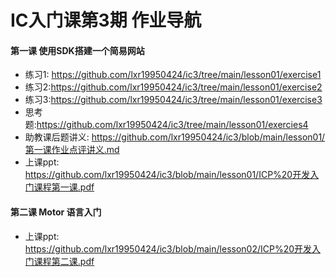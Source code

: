 # IC入门课第3期 作业导航

#### 第一课 使用SDK搭建一个简易网站

- 练习1: https://github.com/lxr19950424/ic3/tree/main/lesson01/exercise1
- 练习2:https://github.com/lxr19950424/ic3/tree/main/lesson01/exercise2
- 练习3:https://github.com/lxr19950424/ic3/tree/main/lesson01/exercise3
- 思考题:https://github.com/lxr19950424/ic3/tree/main/lesson01/exercies4
- 助教课后题讲义: https://github.com/lxr19950424/ic3/blob/main/lesson01/第一课作业点评讲义.md
- 上课ppt: https://github.com/lxr19950424/ic3/blob/main/lesson01/ICP%20开发入门课程第一课.pdf

#### 第二课 Motor 语言入门

- 上课ppt: https://github.com/lxr19950424/ic3/blob/main/lesson02/ICP%20开发入门课程第二课.pdf


